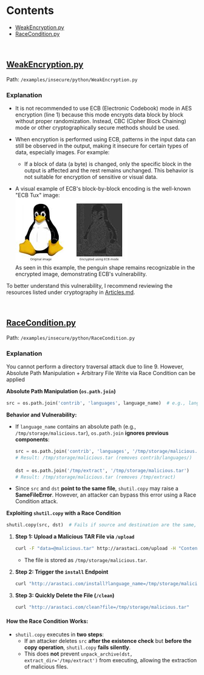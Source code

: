 # Contents

- [WeakEncryption.py](#weakencryptionpy)
- [RaceCondition.py](#raceconditionpy)


&nbsp;


## [WeakEncryption.py](../../examples/insecure/python/WeakEncryption.py)
Path: `/examples/insecure/python/WeakEncryption.py`

### Explanation

- It is not recommended to use ECB (Electronic Codebook) mode in AES encryption (line 1) because this mode encrypts data block by block without proper randomization. Instead, CBC (Cipher Block Chaining) mode or other cryptographically secure methods should be used. 

- When encryption is performed using ECB, patterns in the input data can still be observed in the output, making it insecure for certain types of data, especially images. For example:
   - If a block of data (a byte) is changed, only the specific block in the output is affected and the rest remains unchanged. This behavior is not suitable for encryption of sensitive or visual data.

- A visual example of ECB's block-by-block encoding is the well-known "ECB Tux" image:  
  ![ECB Tux Example](../../docs/img/ecb-tux.jpg)  
  As seen in this example, the penguin shape remains recognizable in the encrypted image, demonstrating ECB's vulnerability.

To better understand this vulnerability, I recommend reviewing the resources listed under cryptography in [Articles.md](../../docs/references/Articles.md).


&nbsp;


## [RaceCondition.py](../../examples/insecure/python/RaceCondition.py)

Path: `/examples/insecure/python/RaceCondition.py`

### Explanation

You cannot perform a directory traversal attack due to line 9. However, Absolute Path Manipulation + Arbitrary File Write via Race Condition can be applied

**Absolute Path Manipulation (`os.path.join`)**  
```python
src = os.path.join('contrib', 'languages', language_name)  # e.g., language_name = "/tmp/storage/malicious.tar"
```  
**Behavior and Vulnerability:**  

- If `language_name` contains an absolute path (e.g., `/tmp/storage/malicious.tar`), `os.path.join` **ignores previous components**:  
  ```python
  src = os.path.join('contrib', 'languages', '/tmp/storage/malicious.tar') 
  # Result: /tmp/storage/malicious.tar (removes contrib/languages/)

  dst = os.path.join('/tmp/extract', '/tmp/storage/malicious.tar') 
  # Result: /tmp/storage/malicious.tar (removes /tmp/extract)
  ```

- Since `src` and `dst` **point to the same file**, `shutil.copy` may raise a **SameFileError**. However, an attacker can bypass this error using a Race Condition attack.  

**Exploiting `shutil.copy` with a Race Condition**  
```python
shutil.copy(src, dst)  # Fails if source and destination are the same, BUT...
```  

1. **Step 1: Upload a Malicious TAR File via `/upload`**  
   ```bash
   curl -F "data=@malicious.tar" http://arastaci.com/upload -H "Content-Disposition: attachment; filename='/tmp/storage/malicious.tar'"
   ```  
   - The file is stored as `/tmp/storage/malicious.tar`.

2. **Step 2: Trigger the `install` Endpoint**  
   ```bash
   curl "http://arastaci.com/install?language_name=/tmp/storage/malicious.tar"
   ```

3. **Step 3: Quickly Delete the File (`/clean`)**  
   ```bash
   curl "http://arastaci.com/clean?file=/tmp/storage/malicious.tar"
   ```

#### **How the Race Condition Works:**  
- `shutil.copy` executes in **two steps**:  
  - If an attacker deletes `src` **after the existence check** but **before the copy operation**, `shutil.copy` **fails silently**.  
  - This does **not** prevent `unpack_archive(dst, extract_dir='/tmp/extract')` from executing, allowing the extraction of malicious files.  


&nbsp;